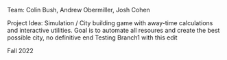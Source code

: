 Team: 
Colin Bush, Andrew Obermiller, Josh Cohen

Project Idea:
Simulation / City building game with away-time calculations and interactive utilities.
Goal is to automate all resoures and create the best possible city, no definitive end
Testing Branch1 with this edit

Fall 2022

